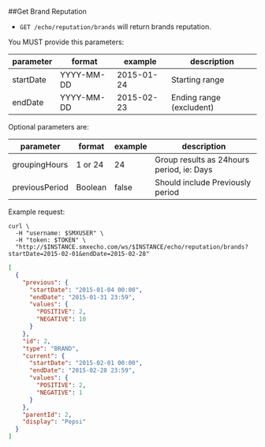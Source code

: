 ##Get Brand Reputation

* `GET /echo/reputation/brands` will return brands reputation.

You MUST provide this parameters:

parameter | format | example | description
--- | --- | --- | --- 
startDate | YYYY-MM-DD | 2015-01-24 | Starting range
endDate | YYYY-MM-DD | 2015-02-23 | Ending range (excludent) 

Optional parameters are:

parameter | format | example | description
--- | --- | --- | --- 
groupingHours | 1 or 24 | 24 | Group results as 24hours period, ie: Days
previousPeriod | Boolean | false | Should include Previously period

Example request:

```shell
curl \
  -H "username: $SMXUSER" \
  -H "token: $TOKEN" \
  "http://$INSTANCE.smxecho.com/ws/$INSTANCE/echo/reputation/brands?startDate=2015-02-01&endDate=2015-02-28"
```

```json
[
  {
    "previous": {
      "startDate": "2015-01-04 00:00",
      "endDate": "2015-01-31 23:59",
      "values": {
        "POSITIVE": 2,
        "NEGATIVE": 10
      }
    },
    "id": 2,
    "type": "BRAND",
    "current": {
      "startDate": "2015-02-01 00:00",
      "endDate": "2015-02-28 23:59",
      "values": {
        "POSITIVE": 2,
        "NEGATIVE": 1
      }
    },
    "parentId": 2,
    "display": "Pepsi"
  }
]
```
